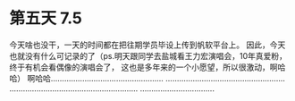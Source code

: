 # 第五天 7.5

今天啥也没干，一天的时间都在把往期学员毕设上传到帆软平台上。
因此，今天也就没有什么可记录的了（ps.明天跟同学去盐城看王力宏演唱会，10年真爱粉，终于有机会看偶像的演唱会了，
这也是多年来的一个小愿望，所以很激动，啊哈哈）
啊哈哈..................................................
.....................................................
.........................................................
.................................
